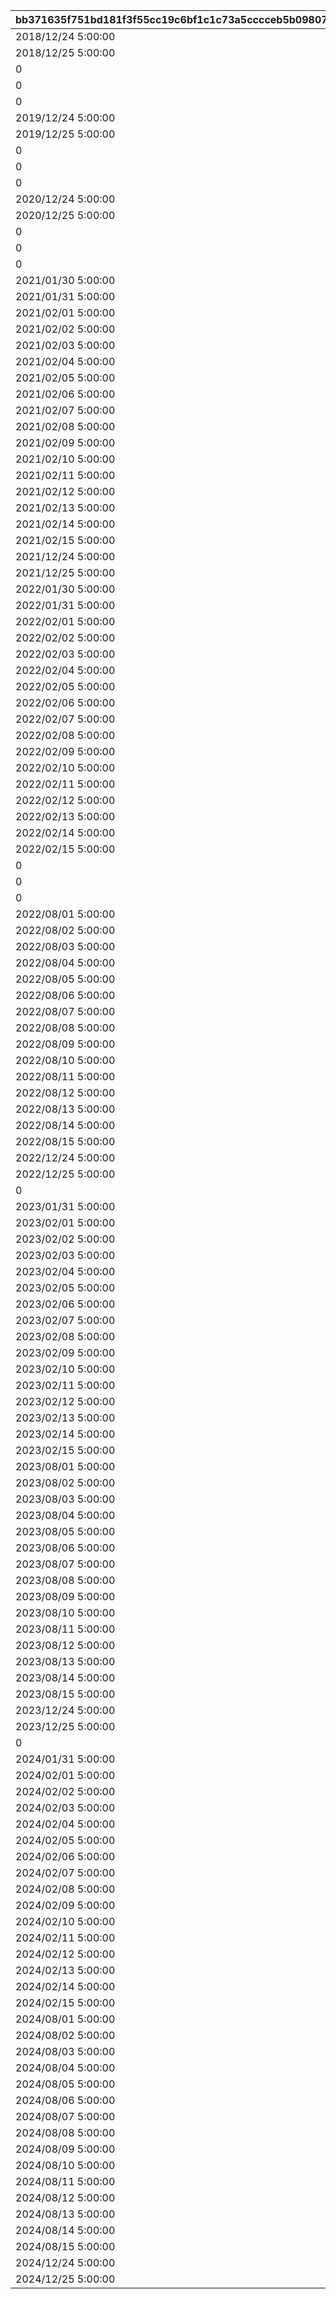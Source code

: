 |bb371635f751bd181f3f55cc19c6bf1c1c73a5cccceb5b098074c7914682a362|701a49908a44d23db6fafc4fb4cb166d14b514a299af297b82b3bccbc8454c56|8791d7621fbcf803aa8f55fe04a8dd66d1e7d41d1d0887302b82083d15c76acf|cdf262d8ca4118ef105662a7528c970cd84d92fdef97c258c55534e85ab29a99|4eab1af55706dfecf35b5706a6e99596542a1fdb1f1f19d1c3f9971e7275a910|9f27ed496f2146b97eb019fb37812e37528fdd7c9ac10c65845c1df467003d8e|6e2d5b289053c1a56c10e0f499d06d4d38c06663ed04bc2c107db36e6fdc6f18|
| --- | --- | --- | --- | --- | --- | --- |
|2018/12/24 5:00:00|0|1|0|70000|2018/12/25 4:59:59|400|
|2018/12/25 5:00:00|0|2|0|70000|2018/12/26 4:59:59|401|
|0|1|3|0|70001|0|410|
|0|2|4|0|70001|0|411|
|0|3|5|0|70001|0|412|
|2019/12/24 5:00:00|0|6|0|70002|2019/12/25 4:59:59|400|
|2019/12/25 5:00:00|0|7|0|70002|2019/12/26 4:59:59|401|
|0|1|8|0|70003|0|413|
|0|2|9|0|70003|0|414|
|0|3|10|0|70003|0|415|
|2020/12/24 5:00:00|0|21|0|70004|2020/12/25 4:59:59|400|
|2020/12/25 5:00:00|0|22|0|70004|2020/12/26 4:59:59|401|
|0|1|23|0|70005|0|416|
|0|2|24|0|70005|0|417|
|0|3|25|0|70005|0|418|
|2021/01/30 5:00:00|3|26|0|80004|2021/01/31 4:59:59|9002001|
|2021/01/31 5:00:00|3|27|0|80004|2021/02/01 4:59:59|9002002|
|2021/02/01 5:00:00|3|28|0|80004|2021/02/02 4:59:59|9002003|
|2021/02/02 5:00:00|3|29|0|80004|2021/02/03 4:59:59|9002004|
|2021/02/03 5:00:00|3|30|0|80004|2021/02/04 4:59:59|9002005|
|2021/02/04 5:00:00|3|31|0|80004|2021/02/05 4:59:59|9002006|
|2021/02/05 5:00:00|3|32|0|80004|2021/02/06 4:59:59|9002007|
|2021/02/06 5:00:00|3|33|0|80004|2021/02/07 4:59:59|9002008|
|2021/02/07 5:00:00|3|34|0|80004|2021/02/08 4:59:59|9002009|
|2021/02/08 5:00:00|3|35|0|80004|2021/02/09 4:59:59|9002010|
|2021/02/09 5:00:00|3|36|0|80004|2021/02/10 4:59:59|9002011|
|2021/02/10 5:00:00|3|37|0|80004|2021/02/11 4:59:59|9002012|
|2021/02/11 5:00:00|3|38|0|80004|2021/02/12 4:59:59|9002013|
|2021/02/12 5:00:00|3|39|0|80004|2021/02/13 4:59:59|9002014|
|2021/02/13 5:00:00|3|40|0|80004|2021/02/14 4:59:59|9002015|
|2021/02/14 5:00:00|3|41|0|80004|2021/02/15 4:59:59|9002016|
|2021/02/15 5:00:00|3|42|1|80004|2021/02/16 4:59:59|9002017|
|2021/12/24 5:00:00|0|43|0|70006|2021/12/25 4:59:59|400|
|2021/12/25 5:00:00|0|44|0|70006|2021/12/26 4:59:59|401|
|2022/01/30 5:00:00|3|45|0|80006|2022/01/31 4:59:59|9004001|
|2022/01/31 5:00:00|3|46|0|80006|2022/02/01 4:59:59|9004002|
|2022/02/01 5:00:00|3|47|0|80006|2022/02/02 4:59:59|9004003|
|2022/02/02 5:00:00|3|48|0|80006|2022/02/03 4:59:59|9004004|
|2022/02/03 5:00:00|3|49|0|80006|2022/02/04 4:59:59|9004005|
|2022/02/04 5:00:00|3|50|0|80006|2022/02/05 4:59:59|9004006|
|2022/02/05 5:00:00|3|51|0|80006|2022/02/06 4:59:59|9004007|
|2022/02/06 5:00:00|3|52|0|80006|2022/02/07 4:59:59|9004008|
|2022/02/07 5:00:00|3|53|0|80006|2022/02/08 4:59:59|9004009|
|2022/02/08 5:00:00|3|54|0|80006|2022/02/09 4:59:59|9004010|
|2022/02/09 5:00:00|3|55|0|80006|2022/02/10 4:59:59|9004011|
|2022/02/10 5:00:00|3|56|0|80006|2022/02/11 4:59:59|9004012|
|2022/02/11 5:00:00|3|57|0|80006|2022/02/12 4:59:59|9004013|
|2022/02/12 5:00:00|3|58|0|80006|2022/02/13 4:59:59|9004014|
|2022/02/13 5:00:00|3|59|0|80006|2022/02/14 4:59:59|9004015|
|2022/02/14 5:00:00|3|60|0|80006|2022/02/15 4:59:59|9004016|
|2022/02/15 5:00:00|3|61|1|80006|2022/02/16 4:59:59|9004017|
|0|1|62|0|70007|0|436|
|0|2|63|0|70007|0|437|
|0|3|64|0|70007|0|438|
|2022/08/01 5:00:00|3|65|0|80007|2022/08/02 4:59:59|9005001|
|2022/08/02 5:00:00|3|66|0|80007|2022/08/03 4:59:59|9005002|
|2022/08/03 5:00:00|3|67|0|80007|2022/08/04 4:59:59|9005003|
|2022/08/04 5:00:00|3|68|0|80007|2022/08/05 4:59:59|9005004|
|2022/08/05 5:00:00|3|69|0|80007|2022/08/06 4:59:59|9005005|
|2022/08/06 5:00:00|3|70|0|80007|2022/08/07 4:59:59|9005006|
|2022/08/07 5:00:00|3|71|0|80007|2022/08/08 4:59:59|9005007|
|2022/08/08 5:00:00|3|72|0|80007|2022/08/09 4:59:59|9005008|
|2022/08/09 5:00:00|3|73|0|80007|2022/08/10 4:59:59|9005009|
|2022/08/10 5:00:00|3|74|0|80007|2022/08/11 4:59:59|9005010|
|2022/08/11 5:00:00|3|75|0|80007|2022/08/12 4:59:59|9005011|
|2022/08/12 5:00:00|3|76|0|80007|2022/08/13 4:59:59|9005012|
|2022/08/13 5:00:00|3|77|0|80007|2022/08/14 4:59:59|9005013|
|2022/08/14 5:00:00|3|78|0|80007|2022/08/15 4:59:59|9005014|
|2022/08/15 5:00:00|3|79|1|80007|2022/08/16 4:59:59|9005015|
|2022/12/24 5:00:00|0|80|0|70008|2022/12/25 4:59:59|400|
|2022/12/25 5:00:00|0|81|0|70008|2022/12/26 4:59:59|401|
|0|1|82|0|70009|0|439|
|2023/01/31 5:00:00|3|83|0|80008|2023/02/01 4:59:59|9006001|
|2023/02/01 5:00:00|3|84|0|80008|2023/02/02 4:59:59|9006002|
|2023/02/02 5:00:00|3|85|0|80008|2023/02/03 4:59:59|9006003|
|2023/02/03 5:00:00|3|86|0|80008|2023/02/04 4:59:59|9006004|
|2023/02/04 5:00:00|3|87|0|80008|2023/02/05 4:59:59|9006005|
|2023/02/05 5:00:00|3|88|0|80008|2023/02/06 4:59:59|9006006|
|2023/02/06 5:00:00|3|89|0|80008|2023/02/07 4:59:59|9006007|
|2023/02/07 5:00:00|3|90|0|80008|2023/02/08 4:59:59|9006008|
|2023/02/08 5:00:00|3|91|0|80008|2023/02/09 4:59:59|9006009|
|2023/02/09 5:00:00|3|92|0|80008|2023/02/10 4:59:59|9006010|
|2023/02/10 5:00:00|3|93|0|80008|2023/02/11 4:59:59|9006011|
|2023/02/11 5:00:00|3|94|0|80008|2023/02/12 4:59:59|9006012|
|2023/02/12 5:00:00|3|95|0|80008|2023/02/13 4:59:59|9006013|
|2023/02/13 5:00:00|3|96|0|80008|2023/02/14 4:59:59|9006014|
|2023/02/14 5:00:00|3|97|0|80008|2023/02/15 4:59:59|9006015|
|2023/02/15 5:00:00|3|98|1|80008|2023/02/16 4:59:59|9006016|
|2023/08/01 5:00:00|3|99|0|80009|2023/08/02 4:59:59|9007001|
|2023/08/02 5:00:00|3|100|0|80009|2023/08/03 4:59:59|9007002|
|2023/08/03 5:00:00|3|101|0|80009|2023/08/04 4:59:59|9007003|
|2023/08/04 5:00:00|3|102|0|80009|2023/08/05 4:59:59|9007004|
|2023/08/05 5:00:00|3|103|0|80009|2023/08/06 4:59:59|9007005|
|2023/08/06 5:00:00|3|104|0|80009|2023/08/07 4:59:59|9007006|
|2023/08/07 5:00:00|3|105|0|80009|2023/08/08 4:59:59|9007007|
|2023/08/08 5:00:00|3|106|0|80009|2023/08/09 4:59:59|9007008|
|2023/08/09 5:00:00|3|107|0|80009|2023/08/10 4:59:59|9007009|
|2023/08/10 5:00:00|3|108|0|80009|2023/08/11 4:59:59|9007010|
|2023/08/11 5:00:00|3|109|0|80009|2023/08/12 4:59:59|9007011|
|2023/08/12 5:00:00|3|110|0|80009|2023/08/13 4:59:59|9007012|
|2023/08/13 5:00:00|3|111|0|80009|2023/08/14 4:59:59|9007013|
|2023/08/14 5:00:00|3|112|0|80009|2023/08/15 4:59:59|9007014|
|2023/08/15 5:00:00|3|113|1|80009|2023/08/16 4:59:59|9007015|
|2023/12/24 5:00:00|0|114|0|70010|2023/12/25 4:59:59|400|
|2023/12/25 5:00:00|0|115|0|70012|2023/12/26 4:59:59|401|
|0|1|116|0|70011|0|440|
|2024/01/31 5:00:00|3|117|0|80010|2024/02/01 4:59:59|9008001|
|2024/02/01 5:00:00|3|118|0|80010|2024/02/02 4:59:59|9008002|
|2024/02/02 5:00:00|3|119|0|80010|2024/02/03 4:59:59|9008003|
|2024/02/03 5:00:00|3|120|0|80010|2024/02/04 4:59:59|9008004|
|2024/02/04 5:00:00|3|121|0|80010|2024/02/05 4:59:59|9008005|
|2024/02/05 5:00:00|3|122|0|80010|2024/02/06 4:59:59|9008006|
|2024/02/06 5:00:00|3|123|0|80010|2024/02/07 4:59:59|9008007|
|2024/02/07 5:00:00|3|124|0|80010|2024/02/08 4:59:59|9008008|
|2024/02/08 5:00:00|3|125|0|80010|2024/02/09 4:59:59|9008009|
|2024/02/09 5:00:00|3|126|0|80010|2024/02/10 4:59:59|9008010|
|2024/02/10 5:00:00|3|127|0|80010|2024/02/11 4:59:59|9008011|
|2024/02/11 5:00:00|3|128|1|80010|2024/02/12 4:59:59|9008012|
|2024/02/12 5:00:00|3|129|1|80010|2024/02/13 4:59:59|9008013|
|2024/02/13 5:00:00|3|130|1|80010|2024/02/14 4:59:59|9008014|
|2024/02/14 5:00:00|3|131|1|80010|2024/02/15 4:59:59|9008015|
|2024/02/15 5:00:00|3|132|1|80010|2024/02/16 4:59:59|9008016|
|2024/08/01 5:00:00|3|133|0|80011|2024/08/02 4:59:59|9009001|
|2024/08/02 5:00:00|3|134|0|80011|2024/08/03 4:59:59|9009002|
|2024/08/03 5:00:00|3|135|0|80011|2024/08/04 4:59:59|9009003|
|2024/08/04 5:00:00|3|136|0|80011|2024/08/05 4:59:59|9009004|
|2024/08/05 5:00:00|3|137|0|80011|2024/08/06 4:59:59|9009005|
|2024/08/06 5:00:00|3|138|0|80011|2024/08/07 4:59:59|9009006|
|2024/08/07 5:00:00|3|139|0|80011|2024/08/08 4:59:59|9009007|
|2024/08/08 5:00:00|3|140|0|80011|2024/08/09 4:59:59|9009008|
|2024/08/09 5:00:00|3|141|0|80011|2024/08/10 4:59:59|9009009|
|2024/08/10 5:00:00|3|142|0|80011|2024/08/11 4:59:59|9009010|
|2024/08/11 5:00:00|3|143|0|80011|2024/08/12 4:59:59|9009011|
|2024/08/12 5:00:00|3|144|0|80011|2024/08/13 4:59:59|9009012|
|2024/08/13 5:00:00|3|145|0|80011|2024/08/14 4:59:59|9009013|
|2024/08/14 5:00:00|3|146|0|80011|2024/08/15 4:59:59|9009014|
|2024/08/15 5:00:00|3|147|1|80011|2024/08/16 4:59:59|9009015|
|2024/12/24 5:00:00|0|148|0|70014|2024/12/25 4:59:59|400|
|2024/12/25 5:00:00|0|149|0|70015|2024/12/26 4:59:59|401|
